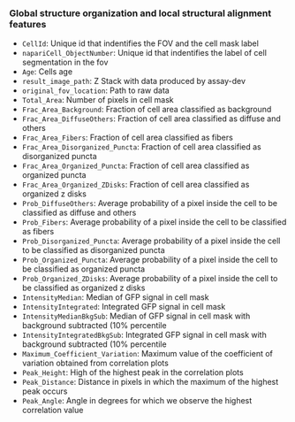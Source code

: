### Global structure organization and local structural alignment features

- `CellId`: Unique id that indentifies the FOV and the cell mask label
- `napariCell_ObjectNumber`: Unique id that indentifies the label of cell segmentation in the fov
- `Age`: Cells age
- `result_image_path`: Z Stack with data produced by assay-dev
- `original_fov_location`: Path to raw data
- `Total_Area`: Number of pixels in cell mask
- `Frac_Area_Background`: Fraction of cell area classified as background
- `Frac_Area_DiffuseOthers`: Fraction of cell area classified as diffuse and others
- `Frac_Area_Fibers`: Fraction of cell area classified as fibers
- `Frac_Area_Disorganized_Puncta`: Fraction of cell area classified as disorganized puncta
- `Frac_Area_Organized_Puncta`: Fraction of cell area classified as organized puncta
- `Frac_Area_Organized_ZDisks`: Fraction of cell area classified as organized z disks
- `Prob_DiffuseOthers`: Average probability of a pixel inside the cell to be classified as diffuse and others
- `Prob_Fibers`: Average probability of a pixel inside the cell to be classified as fibers
- `Prob_Disorganized_Puncta`: Average probability of a pixel inside the cell to be classified as disorganized puncta
- `Prob_Organized_Puncta`: Average probability of a pixel inside the cell to be classified as organized puncta
- `Prob_Organized_ZDisks`: Average probability of a pixel inside the cell to be classified as organized z disks
- `IntensityMedian`: Median of GFP signal in cell mask
- `IntensityIntegrated`: Integrated GFP signal in cell mask
- `IntensityMedianBkgSub`: Median of GFP signal in cell mask with background subtracted (10% percentile
- `IntensityIntegratedBkgSub`: Integrated GFP signal in cell mask with background subtracted (10% percentile
- `Maximum_Coefficient_Variation`: Maximum value of the coefficient of variation obtained from correlation plots
- `Peak_Height`: High of the highest peak in the correlation plots
- `Peak_Distance`: Distance in pixels in which the maximum of the highest peak occurs
- `Peak_Angle`: Angle in degrees for which we observe the highest correlation value
